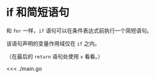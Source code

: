 # if 和简短语句

和 `for` 一样，`if` 语句可以在条件表达式前执行一个简短语句。

该语句声明的变量作用域仅在 `if` 之内。

（在最后的 `return` 语句处使用 `v` 看看。）

<<< ./main.go
